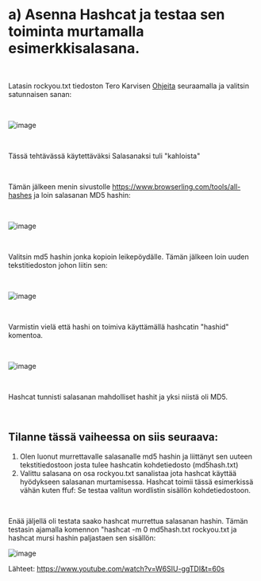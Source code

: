 














# a) Asenna Hashcat ja testaa sen toiminta murtamalla esimerkkisalasana. 

<br>

Latasin rockyou.txt tiedoston Tero Karvisen [Ohjeita](https://terokarvinen.com/2022/cracking-passwords-with-hashcat/) seuraamalla ja valitsin satunnaisen sanan:

<br>

![image](https://github.com/user-attachments/assets/66dff66d-7dea-4620-9880-9e5586184c22)

<br>

Tässä tehtävässä käytettäväksi Salasanaksi tuli "kahloista"

<br>

Tämän jälkeen menin sivustolle https://www.browserling.com/tools/all-hashes ja loin salasanan MD5 hashin:

<br>

![image](https://github.com/user-attachments/assets/2c72e968-7784-4cc8-882e-30c50bf4cfbf)

<br>

Valitsin md5 hashin jonka kopioin leikepöydälle. Tämän jälkeen loin uuden tekstitiedoston johon liitin sen:

<br>

![image](https://github.com/user-attachments/assets/2595ce67-7f09-4a34-83c4-baeb4fe0e7af)

<br>

Varmistin vielä että hashi on toimiva käyttämällä hashcatin "hashid" komentoa. 

<br>

![image](https://github.com/user-attachments/assets/7431fb8a-c1d8-45ad-9ee5-08dc62cece08)

<br>

Hashcat tunnisti salasanan mahdolliset hashit ja yksi niistä oli MD5.

<br>

## Tilanne tässä vaiheessa on siis seuraava:

1. Olen luonut murrettavalle salasanalle md5 hashin ja liittänyt sen uuteen tekstitiedostoon josta tulee hashcatin kohdetiedosto (md5hash.txt)
2. Valittu salasana on osa rockyou.txt sanalistaa jota hashcat käyttää hyödykseen salasanan murtamisessa. Hashcat toimii tässä esimerkissä vähän kuten ffuf: Se testaa valitun wordlistin sisällön kohdetiedostoon.

<br>

Enää jäljellä oli testata saako hashcat murrettua salasanan hashin. Tämän testasin ajamalla komennon "hashcat -m 0 md5hash.txt rockyou.txt ja hashcat mursi hashin paljastaen sen sisällön:

![image](https://github.com/user-attachments/assets/c9724770-345f-4bf8-9f87-d4daa22d70f3)





















Lähteet:
https://www.youtube.com/watch?v=W6SIU-ggTDI&t=60s
